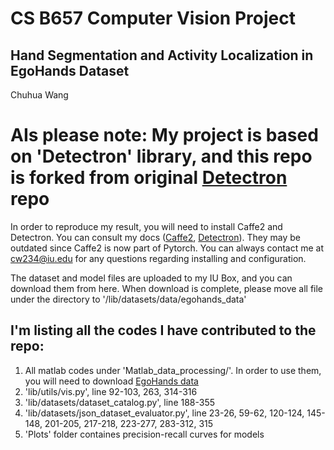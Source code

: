 # CS B657 Computer Vision Project
## Hand Segmentation and Activity Localization in EgoHands Dataset
Chuhua Wang

# AIs please note: My project is based on 'Detectron' library, and this repo is forked from original [Detectron](https://github.com/facebookresearch/Detectron) repo 

In order to reproduce my result, you will need to install Caffe2 and Detectron. You can consult my docs ([Caffe2](https://docs.google.com/document/d/18dUvJUz7bGeaD5fKzSbhCj37QFNoklR8-hgX3Z5_xVA/edit?usp=sharing), [Detectron](https://docs.google.com/document/d/1XGjWH1H3u340TG-uQy4dKNRCtGACTIzcCfct9XRzbOo/edit?usp=sharing)). They may be outdated since Caffe2 is now part of Pytorch. You can always contact me at cw234@iu.edu for any questions regarding installing and configuration.



The dataset and model files are uploaded to my IU Box, and you can download them from here.
When download is complete, please move all file under the directory to '/lib/datasets/data/egohands_data'
## I'm listing all the codes I have contributed to the repo:

1. All matlab codes under 'Matlab_data_processing/'. In order to use them, you will need to download [EgoHands data](http://vision.soic.indiana.edu/projects/egohands/)
2. 'lib/utils/vis.py', line 92-103, 263, 314-316
3. 'lib/datasets/dataset_catalog.py', line 188-355
4. 'lib/datasets/json_dataset_evaluator.py', line 23-26, 59-62, 120-124, 145-148, 201-205, 217-218, 223-277, 283-312, 315
5. 'Plots' folder containes precision-recall curves for models 
